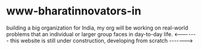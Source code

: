 # www-bharatinnovators-in
building a big organization for India, my org will be working on real-world problems that an individual or larger group faces in day-to-day life.
<------- this website is still under construction, developing from scratch ------->

